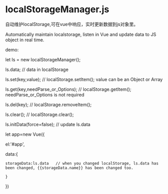 # localStorageManager.js

自动维护localStorage,可在vue中响应，实时更新数据到js对象里。

Automatically maintain localstorage, listen in Vue and update data to JS object in real time.

demo:

let ls = new localStorageManager();

ls.data; // data in localStorage

ls.set(key,value); // localStorage.setItem();  value can be an Object or Array

ls.get(key,needParse_or_Options); // localStorage.getItem();  needParse_or_Options is not required

ls.del(key); // localStorage.removeItem();

ls.clear(); // localStorage.clear();

ls.initData(force=false); // update ls.data


let app=new Vue({

  el:'#app',
  
  data:{
  
    storageData:ls.data   // when you changed localStorage, ls.data has been changed, {{storageData.name}} has been changed too.
    
    }
  
})
